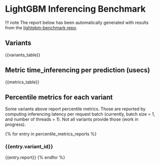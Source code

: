 # LightGBM Inferencing Benchmark

!!! note
    The report below has been automatically generated with results from the [lightgbm-benchmark repo](https://github.com/microsoft/lightgbm-benchmark).

## Variants

{{variants_table}}

## Metric time_inferencing per prediction (usecs)

{{metrics_table}}

## Percentile metrics for each variant

Some variants above report percentile metrics. Those are reported by computing inferencing latency per request batch (currently, batch size = 1, and number of threads = 1). Not all variants provide those (work in progress).

{% for entry in percentile_metrics_reports %}
### {{entry.variant_id}}

{{entry.report}}
{% endfor %}